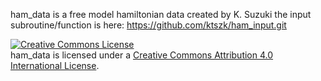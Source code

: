 ham_data is a free model hamiltonian data created by K. Suzuki
the input subroutine/function is here: https://github.com/ktszk/ham_input.git

<a rel="license" href="http://creativecommons.org/licenses/by/4.0/"><img alt="Creative Commons License" style="border-width:0" src="https://i.creativecommons.org/l/by/4.0/80x15.png" /></a><br /><span xmlns:dct="http://purl.org/dc/terms/" property="dct:title">ham_data</span> is licensed under a <a rel="license" href="http://creativecommons.org/licenses/by/4.0/">Creative Commons Attribution 4.0 International License</a>.
